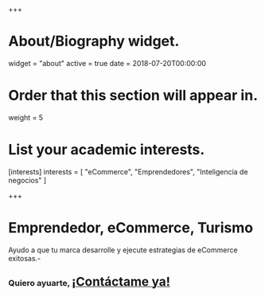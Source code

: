 +++
# About/Biography widget.
widget = "about"
active = true
date = 2018-07-20T00:00:00

# Order that this section will appear in.
weight = 5

# List your academic interests.
[interests]
  interests = [
    "eCommerce",
    "Emprendedores",
    "Inteligencia de negocios"
  ]

+++

# Emprendedor, eCommerce, Turismo

Ayudo a que tu marca desarrolle y ejecute estrategias de eCommerce exitosas.-

### Quiero ayuarte, <a href="/post/getting-started/" class="btn btn-warning"><span style="font-size:1.5em">¡Contáctame ya!</span></a>